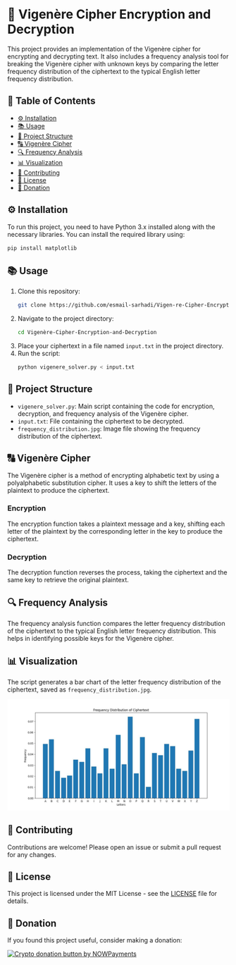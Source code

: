 
# 🔐 Vigenère Cipher Encryption and Decryption

This project provides an implementation of the Vigenère cipher for encrypting and decrypting text. It also includes a frequency analysis tool for breaking the Vigenère cipher with unknown keys by comparing the letter frequency distribution of the ciphertext to the typical English letter frequency distribution.

## 📑 Table of Contents
- [⚙️ Installation](#installation)
- [📚 Usage](#usage)
- [📂 Project Structure](#project-structure)
- [🔠 Vigenère Cipher](#vigenère-cipher)
- [🔍 Frequency Analysis](#frequency-analysis)
- [📊 Visualization](#visualization)
- [🤝 Contributing](#contributing)
- [📄 License](#license)
- [💖 Donation](#donation)

## ⚙️ Installation

To run this project, you need to have Python 3.x installed along with the necessary libraries. You can install the required library using:

```bash
pip install matplotlib
```

## 📚 Usage

1. Clone this repository:
    ```bash
    git clone https://github.com/esmail-sarhadi/Vigen-re-Cipher-Encryption-and-Decryption.git
    ```
2. Navigate to the project directory:
    ```bash
    cd Vigenère-Cipher-Encryption-and-Decryption
    ```
3. Place your ciphertext in a file named `input.txt` in the project directory.
4. Run the script:
    ```bash
    python vigenere_solver.py < input.txt
    ```

## 📂 Project Structure

- `vigenere_solver.py`: Main script containing the code for encryption, decryption, and frequency analysis of the Vigenère cipher.
- `input.txt`: File containing the ciphertext to be decrypted.
- `frequency_distribution.jpg`: Image file showing the frequency distribution of the ciphertext.

## 🔠 Vigenère Cipher

The Vigenère cipher is a method of encrypting alphabetic text by using a polyalphabetic substitution cipher. It uses a key to shift the letters of the plaintext to produce the ciphertext.

### Encryption

The encryption function takes a plaintext message and a key, shifting each letter of the plaintext by the corresponding letter in the key to produce the ciphertext.

### Decryption

The decryption function reverses the process, taking the ciphertext and the same key to retrieve the original plaintext.

## 🔍 Frequency Analysis

The frequency analysis function compares the letter frequency distribution of the ciphertext to the typical English letter frequency distribution. This helps in identifying possible keys for the Vigenère cipher.

## 📊 Visualization

The script generates a bar chart of the letter frequency distribution of the ciphertext, saved as `frequency_distribution.jpg`.

![Frequency Distribution](frequency_distribution.jpg)

## 🤝 Contributing

Contributions are welcome! Please open an issue or submit a pull request for any changes.

## 📄 License

This project is licensed under the MIT License - see the [LICENSE](LICENSE) file for details.

## 💖 Donation

If you found this project useful, consider making a donation:

<a href="https://nowpayments.io/donation?api_key=REWCYVC-A1AMFK3-QNRS663-PKJSBD2&source=lk_donation&medium=referral" target="_blank">
     <img src="https://nowpayments.io/images/embeds/donation-button-black.svg" alt="Crypto donation button by NOWPayments">
</a>


